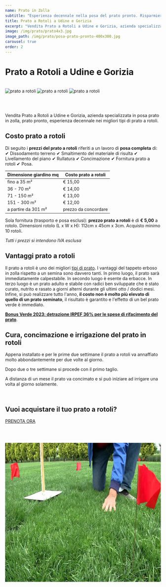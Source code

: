 ```yaml
---
name: Prato in Zolla
subtitle: "Esperienza decennale nella posa del prato pronto. Risparmierete tempo e denaro!"
title: Prato a Rotoli a Udine e Gorizia
excerpt: "Vendita Prato a Rotoli a Udine e Gorizia, azienda specializzata in posa prato in zolla, prato pronto, esperienza decennale nei migliori tipi di prato a rotoli."
image: /img/prato/prato4x3.jpg
image_path: /img/prato/posa-prato-pronto-400x300.jpg
carousel: true
order: 2
---
```

# Prato a Rotoli a Udine e Gorizia

<br>

<div class="carousel">
  <picture>
  <source media="(max-width:460px)" srcset="{{ site.baseurl }}/img/prato/prato1-400x300.jpg">
  <img class="mySlides" width="800" height="530" src="{{ site.baseurl }}/img/prato/prato1.jpg" alt="prato a rotoli" title="prato a rotoli, in Udine e Gorizia">
  </picture>
  <picture>
  <source media="(max-width:460px)" srcset="{{ page.image_path }}">
  <img class="mySlides" width="800" height="530" src="{{ site.baseurl }}/img/prato/prato2.jpg" alt="prato a rotoli" title="posa di tappeto erbosa in zolla a rotoli">
  </picture>
  <picture>
  <source media="(max-width:460px)" srcset="{{ site.baseurl }}/img/prato/prato3-400x300.jpg">
  <img class="mySlides" width="800" height="530" src="{{ site.baseurl }}/img/prato/prato3.jpg" alt="prato a rotoli" title="pallet di prato in zolla pronto per la vendita e la consegna in Udine e Gorizia">
  </picture>
</div>

<br><br>

Vendita Prato a Rotoli a Udine e Gorizia, azienda specializzata in posa prato in zolla, prato pronto, esperienza decennale nei migliori tipi di prato a rotoli.

## Costo prato a rotoli

Di seguito i **prezzi del prato a rotoli** riferiti a un lavoro di **posa completa** di: &#10004; Dissodamento terreno &#10004; Smaltimento del materiale di risulta &#10004; Livellamento del piano &#10004; Rullatura &#10004; Concimazione &#10004; Fornitura prato a rotoli &#10004; Posa.

| Dimensione giardino mq   | Costo prato a rotoli |
| -----------------------  | -------------------- |
| fino a 35 m²             | € 15,00              |
| 36 - 70 m²               | € 14,00              |
| 71 - 150 m²              | € 13,00              |
| 151 - 300 m²             | € 12,00              |
| a partire da 301 m²      | prezzo da concordare |

Sola fornitura (trasporto e posa esclusi): **prezzo prato a rotoli** è di **€ 5,00** a rotolo.
Dimensioni rotolo (L x W x H): 112cm x 45cm x 3cm. Acquisto minimo 10 rotoli.

*Tutti i prezzi si intendono IVA esclusa*

<script type="application/ld+json">
    {
      "@context": "https://schema.org/",
      "@type": "Product",
      "name": "Prato a rotoli",
      "image": [
        "https://www.potasiepe.it/img/prato/prato1x1.jpg",
        "https://www.potasiepe.it/img/prato/prato4x3.jpg",
        "https://www.potasiepe.it/img/prato/prato16x9.jpg"
       ],
      "description": "Prato a rotoli, vendita di vero tappeto erboso in zolla, prato pronto effetto, esperienza decennale nei migliori tipi di prato in rotolo.",
      "sku": "prato_mix_festuche",
      "mpn": "prato_1",
      "brand": {
        "@type": "Brand",
        "name": "POTASIEPE"
      },
      "review": {
        "@type": "Review",
        "reviewRating": {
          "@type": "Rating",
          "ratingValue": "5",
          "bestRating": "5"
        },
        "author": {
          "@type": "Person",
          "name": "Alfredo Pappacena"
        },
        "description": "Enrico ha posato il mio nuovo prato a rotoli in tempi record, sono molto soddisfatto.",
        "name": "Il prato che sognavo!"
      },
      "aggregateRating": {
        "@type": "AggregateRating",
        "ratingValue": "5",
        "reviewCount": "22"
      },
      "offers": {
        "@type": "Offer",
        "url": "https://www.potasiepe.it/prodotti/prato-a-rotoli/",
        "priceCurrency": "EUR",
        "price": "5",
        "priceValidUntil": "2021-12-31",
        "itemCondition": "https://schema.org/NewCondition",
        "availability": "https://schema.org/InStock",
        "seller": {
          "@type": "Organization",
          "name": "POTASIEPE"
        }
      }
    }
    </script>

## Vantaggi prato a rotoli

Il prato a rotoli è uno dei migliori [tipi di prato](/news/i-migliori-semi-per-il-prato/ "tipi di prato"). I vantaggi del tappeto erboso in zolla rispetto a un semina sono davvero tanti. In primo luogo, il prato sarà immediatamente calpestabile. In secondo luogo è esente da erbacce. In terzo luogo è un prato adulto e stabile con radici ben sviluppate che è stato curato, nutrito e rasato a giorni alterni durante gli ultimi otto / dodici mesi. Infine, si può realizzare tutto l'anno, **il costo non è molto più elevato di quello di un prato seminato**, il risultato è garantito e l'effetto di un bel prato verde è immediato.

[**Bonus Verde 2023: detrazione IRPEF 36% per le spese di rifacimento del prato**](/news/bonus-verde "Bonus Verde 2023").

## Cura, concimazione e irrigazione del prato in rotoli

Appena installato e per le prime due settimane il prato a rotoli va annaffiato molto abbondantemente per due volte al giorno.

Dopo due o tre settimane si procede con il primo taglio.

A distanza di un mese il prato va concimato e si può iniziare ad irrigare una volta al giorno solamente.

<br>

<div class="text-center">
  <h2>Vuoi acquistare il tuo prato a rotoli?</h2>
  <a title="Prenota adesso il tuo prato a  rotoli" href="/contatti/" class="button">PRENOTA ORA</a>
</div>

<br><br>

<picture>
  <source srcset="/img/prato/webp/cura-prato-a-rotoli.webp" type="image/webp">
  <source srcset="/img/prato/cura-prato-a-rotoli.jpg" type="image/jpeg">
  <img src="/img/prato/cura-prato-a-rotoli.jpg" width="800" height="450" alt="POTASIEPE è vendita di prato a rotoli, cure e manutenzioni del tappeto erboso in zolle" title="POTASIEPE è vendita di prato a rotoli, cure e manutenzioni del tappeto erboso in zolle">
</picture>
